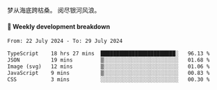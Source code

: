 梦从海底跨枯桑。
阅尽银河风浪。


#### 📝 Weekly development breakdown

<!--START_SECTION:waka-->

```txt
From: 22 July 2024 - To: 29 July 2024

TypeScript    18 hrs 27 mins  ████████████████████████░   96.13 %
JSON          19 mins         ▒░░░░░░░░░░░░░░░░░░░░░░░░   01.68 %
Image (svg)   12 mins         ▒░░░░░░░░░░░░░░░░░░░░░░░░   01.06 %
JavaScript    9 mins          ▒░░░░░░░░░░░░░░░░░░░░░░░░   00.83 %
CSS           3 mins          ░░░░░░░░░░░░░░░░░░░░░░░░░   00.30 %
```

<!--END_SECTION:waka-->



